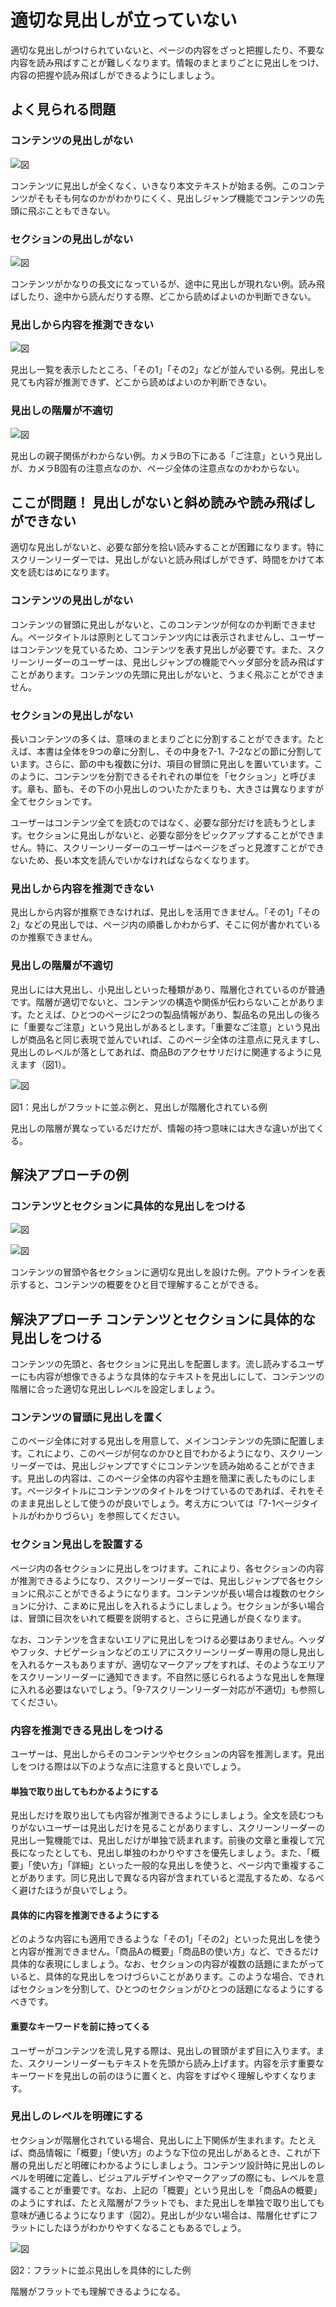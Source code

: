 # 適切な見出しが立っていない
適切な見出しがつけられていないと、ページの内容をざっと把握したり、不要な内容を読み飛ばすことが難しくなります。情報のまとまりごとに見出しをつけ、内容の把握や読み飛ばしができるようにしましょう。


## よく見られる問題

### コンテンツの見出しがない

![図](../img/7-2-ng01.png)

コンテンツに見出しが全くなく、いきなり本文テキストが始まる例。このコンテンツがそもそも何なのかがわかりにくく、見出しジャンプ機能でコンテンツの先頭に飛ぶこともできない。

### セクションの見出しがない

![図](../img/7-2-ng02.png)

コンテンツがかなりの長文になっているが、途中に見出しが現れない例。読み飛ばしたり、途中から読んだりする際、どこから読めばよいのか判断できない。

### 見出しから内容を推測できない

![図](../img/7-2-ng03.png)

見出し一覧を表示したところ、「その1」「その2」などが並んでいる例。見出しを見ても内容が推測できず、どこから読めばよいのか判断できない。

### 見出しの階層が不適切

![図](../img/7-2-ng04.png)

見出しの親子関係がわからない例。カメラBの下にある「ご注意」という見出しが、カメラB固有の注意点なのか、ページ全体の注意点なのかわからない。


## ここが問題！ 見出しがないと斜め読みや読み飛ばしができない
適切な見出しがないと、必要な部分を拾い読みすることが困難になります。特にスクリーンリーダーでは、見出しがないと読み飛ばしができず、時間をかけて本文を読むはめになります。


### コンテンツの見出しがない
コンテンツの冒頭に見出しがないと、このコンテンツが何なのか判断できません。ページタイトルは原則としてコンテンツ内には表示されませんし、ユーザーはコンテンツを見ているため、コンテンツを表す見出しが必要です。また、スクリーンリーダーのユーザーは、見出しジャンプの機能でヘッダ部分を読み飛ばすことがあります。コンテンツの先頭に見出しがないと、うまく飛ぶことができません。


### セクションの見出しがない
長いコンテンツの多くは、意味のまとまりごとに分割することができます。たとえば、本書は全体を9つの章に分割し、その中身を7-1、7-2などの節に分割しています。さらに、節の中も複数に分け、項目の冒頭に見出しを置いています。このように、コンテンツを分割できるそれぞれの単位を「セクション」と呼びます。章も、節も、その下の小見出しのついたかたまりも、大きさは異なりますが全てセクションです。

ユーザーはコンテンツ全てを読むのではなく、必要な部分だけを読もうとします。セクションに見出しがないと、必要な部分をピックアップすることができません。特に、スクリーンリーダーのユーザーはページをざっと見渡すことができないため、長い本文を読んでいかなければならなくなります。


### 見出しから内容を推測できない
見出しから内容が推察できなければ、見出しを活用できません。「その1」「その2」などの見出しでは、ページ内の順番しかわからず、そこに何が書かれているのか推察できません。


### 見出しの階層が不適切
見出しには大見出し、小見出しといった種類があり、階層化されているのが普通です。階層が適切でないと、コンテンツの構造や関係が伝わらないことがあります。たとえば、ひとつのページに2つの製品情報があり、製品名の見出しの後ろに「重要なご注意」という見出しがあるとします。「重要なご注意」という見出しが商品名と同じ表現で並んでいれば、このページ全体の注意点に見えますし、見出しのレベルが落としてあれば、商品Bのアクセサリだけに関連するように見えます（図1）。

![図](../img/7-2-fig01.png)

図1：見出しがフラットに並ぶ例と、見出しが階層化されている例

見出しの階層が異なっているだけだが、情報の持つ意味には大きな違いが出てくる。


## 解決アプローチの例
### コンテンツとセクションに具体的な見出しをつける

![図](../img/7-2-ok01a.png)

![図](../img/7-2-ok01b.png)

コンテンツの冒頭や各セクションに適切な見出しを設けた例。アウトラインを表示すると、コンテンツの概要をひと目で理解することができる。


## 解決アプローチ コンテンツとセクションに具体的な見出しをつける
コンテンツの先頭と、各セクションに見出しを配置します。流し読みするユーザーにも内容が想像できるような具体的なテキストを見出しにして、コンテンツの階層に合った適切な見出しレベルを設定しましょう。

### コンテンツの冒頭に見出しを置く
このページ全体に対する見出しを用意して、メインコンテンツの先頭に配置します。これにより、このページが何なのかひと目でわかるようになり、スクリーンリーダーでは、見出しジャンプですぐにコンテンツを読み始めることができます。見出しの内容は、このページ全体の内容や主題を簡潔に表したものにします。ページタイトルにコンテンツのタイトルをつけているのであれば、それをそのまま見出しとして使うのが良いでしょう。考え方については「7-1ページタイトルがわかりづらい」を参照してください。


### セクション見出しを設置する
ページ内の各セクションに見出しをつけます。これにより、各セクションの内容が推測できるようになり、スクリーンリーダーでは、見出しジャンプで各セクションに飛ぶことができるようになります。コンテンツが長い場合は複数のセクションに分け、こまめに見出しを入れるようにしましょう。セクションが多い場合は、冒頭に目次をいれて概要を説明すると、さらに見通しが良くなります。

なお、コンテンツを含まないエリアに見出しをつける必要はありません。ヘッダやフッタ、ナビゲーションなどのエリアにスクリーンリーダー専用の隠し見出しを入れるケースもありますが、適切なマークアップをすれば、そのようなエリアをスクリーンリーダーに通知できます。不自然に感じられるような見出しを無理に入れる必要はないでしょう。「9-7スクリーンリーダー対応が不適切」も参照してください。


### 内容を推測できる見出しをつける
ユーザーは、見出しからそのコンテンツやセクションの内容を推測します。見出しをつける際は以下のような点に注意すると良いでしょう。

#### 単独で取り出してもわかるようにする
見出しだけを取り出しても内容が推測できるようにしましょう。全文を読むつもりがないユーザーは見出しだけを見ることがありますし、スクリーンリーダーの見出し一覧機能では、見出しだけが単独で読まれます。前後の文章と重複して冗長になったとしても、見出し単独のわかりやすさを優先しましょう。また、「概要」「使い方」「詳細」といった一般的な見出しを使うと、ページ内で重複することがあります。同じ見出しで異なる内容が含まれていると混乱するため、なるべく避けたほうが良いでしょう。

#### 具体的に内容を推測できるようにする
どのような内容にも適用できるような「その1」「その2」といった見出しを使うと内容が推測できません。「商品Aの概要」「商品Bの使い方」など、できるだけ具体的な表現にしましょう。なお、セクションの内容が複数の話題にまたがっていると、具体的な見出しをつけづらいことがあります。このような場合、できればセクションを分割して、ひとつのセクションがひとつの話題になるようにするべきです。

#### 重要なキーワードを前に持ってくる
ユーザーがコンテンツを流し見する際は、見出しの冒頭がまず目に入ります。また、スクリーンリーダーもテキストを先頭から読み上げます。内容を示す重要なキーワードを見出しの前のほうに置くと、内容をすばやく理解しやすくなります。


### 見出しのレベルを明確にする
セクションが階層化されている場合、見出しに上下関係が生まれます。たとえば、商品情報に「概要」「使い方」のような下位の見出しがあるとき、これが下層の見出しだと明確にわかるようにしましょう。コンテンツ設計時に見出しのレベルを明確に定義し、ビジュアルデザインやマークアップの際にも、レベルを意識することが重要です。なお、上記の「概要」という見出しを「商品Aの概要」のようにすれば、たとえ階層がフラットでも、また見出しを単独で取り出しても意味が通じるようになります（図2）。見出しが少ない場合は、階層化せずにフラットにしたほうがわかりやすくなることもあるでしょう。

![図](../img/7-2-fig02.png)

図2：フラットに並ぶ見出しを具体的にした例

階層がフラットでも理解できるようになる。
